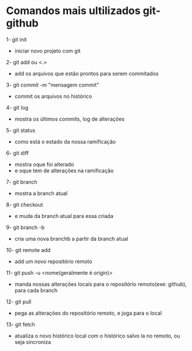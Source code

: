 # Comandos mais ultilizados git-github

1- git init
- iniciar novo projeto com git 

2- git add <nome-arquivo> ou <.>
- add os arquivos que estão prontos para serem commitados

3- git commit -m "mensagem commit"
- commit os arquivos no histórico 

4- git log
- mostra os últimos commits, log de alterações

5- git status
- como está o estado da nossa ramificação

6- git diff
- mostra oque foi alterado
- e oque tem de alterações na ramificação

7- git branch 
- mostra a branch atual

8- git checkout <nome-branch>
- e muda da branch atual para essa criada

9- git branch -b <nome-branch>
- cria uma nova branchb a partir da branch atual

10- git remote add <nome> <url>
- add um novo repositório remoto

11- git push -u <nome(geralmente é origin)> <nome-branch>
- manda nossas alterações locais para o repositório remoto(exe: github), para cada branch

12- git pull <nome> <nome-branch>
- pega as alterações do repositório remoto, e joga para o local

13- git fetch
- atualiza o novo histórico local com o histórico salvo la no remoto, ou seja sincroniza